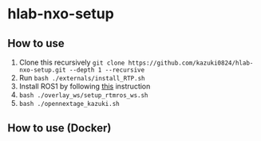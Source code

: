 # hlab-nxo-setup

## How to use

1. Clone this recursively ```git clone https://github.com/kazuki0824/hlab-nxo-setup.git --depth 1 --recursive```
2. Run ```bash ./externals/install_RTP.sh```
3. Install ROS1 by following [this](http://wiki.ros.org/melodic/Installation/Ubuntu) instruction 
4. ```bash ./overlay_ws/setup_rtmros_ws.sh```
5. ```bash ./opennextage_kazuki.sh```

## How to use (Docker)

